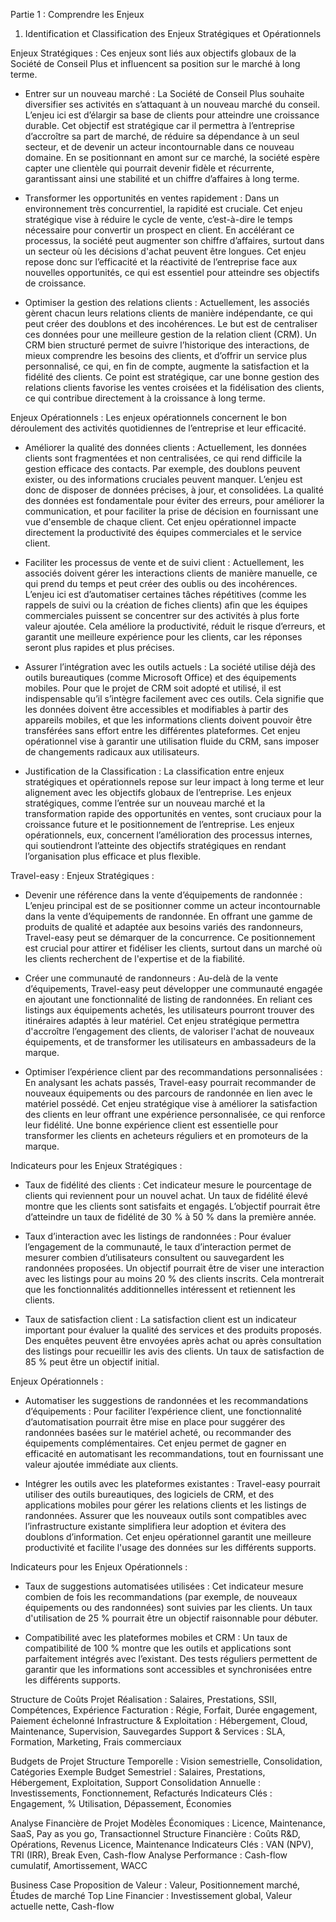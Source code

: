 Partie 1 : Comprendre les Enjeux 
1.	Identification et Classification des Enjeux Stratégiques et Opérationnels

Enjeux Stratégiques :
Ces enjeux sont liés aux objectifs globaux de la Société de Conseil Plus et influencent sa position sur le marché à long terme.
-	Entrer sur un nouveau marché :
La Société de Conseil Plus souhaite diversifier ses activités en s’attaquant à un nouveau marché du conseil. L’enjeu ici est d’élargir sa base de clients pour atteindre une croissance durable. Cet objectif est stratégique car il permettra à l’entreprise d’accroître sa part de marché, de réduire sa dépendance à un seul secteur, et de devenir un acteur incontournable dans ce nouveau domaine. En se positionnant en amont sur ce marché, la société espère capter une clientèle qui pourrait devenir fidèle et récurrente, garantissant ainsi une stabilité et un chiffre d’affaires à long terme.

-	Transformer les opportunités en ventes rapidement :
Dans un environnement très concurrentiel, la rapidité est cruciale. Cet enjeu stratégique vise à réduire le cycle de vente, c’est-à-dire le temps nécessaire pour convertir un prospect en client. En accélérant ce processus, la société peut augmenter son chiffre d’affaires, surtout dans un secteur où les décisions d'achat peuvent être longues. Cet enjeu repose donc sur l’efficacité et la réactivité de l’entreprise face aux nouvelles opportunités, ce qui est essentiel pour atteindre ses objectifs de croissance.

-	Optimiser la gestion des relations clients :
Actuellement, les associés gèrent chacun leurs relations clients de manière indépendante, ce qui peut créer des doublons et des incohérences. Le but est de centraliser ces données pour une meilleure gestion de la relation client (CRM). Un CRM bien structuré permet de suivre l’historique des interactions, de mieux comprendre les besoins des clients, et d’offrir un service plus personnalisé, ce qui, en fin de compte, augmente la satisfaction et la fidélité des clients. Ce point est stratégique, car une bonne gestion des relations clients favorise les ventes croisées et la fidélisation des clients, ce qui contribue directement à la croissance à long terme.

Enjeux Opérationnels :
Les enjeux opérationnels concernent le bon déroulement des activités quotidiennes de l’entreprise et leur efficacité.
-	Améliorer la qualité des données clients :
Actuellement, les données clients sont fragmentées et non centralisées, ce qui rend difficile la gestion efficace des contacts. Par exemple, des doublons peuvent exister, ou des informations cruciales peuvent manquer. L’enjeu est donc de disposer de données précises, à jour, et consolidées. La qualité des données est fondamentale pour éviter des erreurs, pour améliorer la communication, et pour faciliter la prise de décision en fournissant une vue d'ensemble de chaque client. Cet enjeu opérationnel impacte directement la productivité des équipes commerciales et le service client.

-	Faciliter les processus de vente et de suivi client :
Actuellement, les associés doivent gérer les interactions clients de manière manuelle, ce qui prend du temps et peut créer des oublis ou des incohérences. L’enjeu ici est d’automatiser certaines tâches répétitives (comme les rappels de suivi ou la création de fiches clients) afin que les équipes commerciales puissent se concentrer sur des activités à plus forte valeur ajoutée. Cela améliore la productivité, réduit le risque d’erreurs, et garantit une meilleure expérience pour les clients, car les réponses seront plus rapides et plus précises.

-	Assurer l’intégration avec les outils actuels :
La société utilise déjà des outils bureautiques (comme Microsoft Office) et des équipements mobiles. Pour que le projet de CRM soit adopté et utilisé, il est indispensable qu’il s’intègre facilement avec ces outils. Cela signifie que les données doivent être accessibles et modifiables à partir des appareils mobiles, et que les informations clients doivent pouvoir être transférées sans effort entre les différentes plateformes. Cet enjeu opérationnel vise à garantir une utilisation fluide du CRM, sans imposer de changements radicaux aux utilisateurs.

-	Justification de la Classification :
La classification entre enjeux stratégiques et opérationnels repose sur leur impact à long terme et leur alignement avec les objectifs globaux de l’entreprise. Les enjeux stratégiques, comme l’entrée sur un nouveau marché et la transformation rapide des opportunités en ventes, sont cruciaux pour la croissance future et le positionnement de l’entreprise. Les enjeux opérationnels, eux, concernent l’amélioration des processus internes, qui soutiendront l’atteinte des objectifs stratégiques en rendant l’organisation plus efficace et plus flexible.


Travel-easy : 
Enjeux Stratégiques :
- Devenir une référence dans la vente d’équipements de randonnée :
L’enjeu principal est de se positionner comme un acteur incontournable dans la vente d’équipements de randonnée. En offrant une gamme de produits de qualité et adaptée aux besoins variés des randonneurs, Travel-easy peut se démarquer de la concurrence. Ce positionnement est crucial pour attirer et fidéliser les clients, surtout dans un marché où les clients recherchent de l'expertise et de la fiabilité.

- Créer une communauté de randonneurs :
Au-delà de la vente d’équipements, Travel-easy peut développer une communauté engagée en ajoutant une fonctionnalité de listing de randonnées. En reliant ces listings aux équipements achetés, les utilisateurs pourront trouver des itinéraires adaptés à leur matériel. Cet enjeu stratégique permettra d'accroître l’engagement des clients, de valoriser l'achat de nouveaux équipements, et de transformer les utilisateurs en ambassadeurs de la marque.

- Optimiser l’expérience client par des recommandations personnalisées :
En analysant les achats passés, Travel-easy pourrait recommander de nouveaux équipements ou des parcours de randonnée en lien avec le matériel possédé. Cet enjeu stratégique vise à améliorer la satisfaction des clients en leur offrant une expérience personnalisée, ce qui renforce leur fidélité. Une bonne expérience client est essentielle pour transformer les clients en acheteurs réguliers et en promoteurs de la marque.

Indicateurs pour les Enjeux Stratégiques :
- Taux de fidélité des clients :
Cet indicateur mesure le pourcentage de clients qui reviennent pour un nouvel achat. Un taux de fidélité élevé montre que les clients sont satisfaits et engagés. L’objectif pourrait être d’atteindre un taux de fidélité de 30 % à 50 % dans la première année.

- Taux d’interaction avec les listings de randonnées :
Pour évaluer l’engagement de la communauté, le taux d’interaction permet de mesurer combien d’utilisateurs consultent ou sauvegardent les randonnées proposées. Un objectif pourrait être de viser une interaction avec les listings pour au moins 20 % des clients inscrits. Cela montrerait que les fonctionnalités additionnelles intéressent et retiennent les clients.

- Taux de satisfaction client :
La satisfaction client est un indicateur important pour évaluer la qualité des services et des produits proposés. Des enquêtes peuvent être envoyées après achat ou après consultation des listings pour recueillir les avis des clients. Un taux de satisfaction de 85 % peut être un objectif initial.


Enjeux Opérationnels :
- Automatiser les suggestions de randonnées et les recommandations d’équipements :
Pour faciliter l’expérience client, une fonctionnalité d’automatisation pourrait être mise en place pour suggérer des randonnées basées sur le matériel acheté, ou recommander des équipements complémentaires. Cet enjeu permet de gagner en efficacité en automatisant les recommandations, tout en fournissant une valeur ajoutée immédiate aux clients.

- Intégrer les outils avec les plateformes existantes :
Travel-easy pourrait utiliser des outils bureautiques, des logiciels de CRM, et des applications mobiles pour gérer les relations clients et les listings de randonnées. Assurer que les nouveaux outils sont compatibles avec l’infrastructure existante simplifiera leur adoption et évitera des doublons d’information. Cet enjeu opérationnel garantit une meilleure productivité et facilite l'usage des données sur les différents supports.


Indicateurs pour les Enjeux Opérationnels :
- Taux de suggestions automatisées utilisées :
Cet indicateur mesure combien de fois les recommandations (par exemple, de nouveaux équipements ou des randonnées) sont suivies par les clients. Un taux d'utilisation de 25 % pourrait être un objectif raisonnable pour débuter.

- Compatibilité avec les plateformes mobiles et CRM :
Un taux de compatibilité de 100 % montre que les outils et applications sont parfaitement intégrés avec l’existant. Des tests réguliers permettent de garantir que les informations sont accessibles et synchronisées entre les différents supports.


Structure de Coûts Projet
Réalisation : Salaires, Prestations, SSII, Compétences, Expérience
Facturation : Régie, Forfait, Durée engagement, Paiement échelonné
Infrastructure & Exploitation : Hébergement, Cloud, Maintenance, Supervision, Sauvegardes
Support & Services : SLA, Formation, Marketing, Frais commerciaux

Budgets de Projet
Structure Temporelle : Vision semestrielle, Consolidation, Catégories
Exemple Budget Semestriel : Salaires, Prestations, Hébergement, Exploitation, Support
Consolidation Annuelle : Investissements, Fonctionnement, Refacturés
Indicateurs Clés : Engagement, % Utilisation, Dépassement, Économies

Analyse Financière de Projet
Modèles Économiques : Licence, Maintenance, SaaS, Pay as you go, Transactionnel
Structure Financière : Coûts R&D, Opérations, Revenus Licence, Maintenance
Indicateurs Clés : VAN (NPV), TRI (IRR), Break Even, Cash-flow
Analyse Performance : Cash-flow cumulatif, Amortissement, WACC

Business Case
Proposition de Valeur : Valeur, Positionnement marché, Études de marché
Top Line Financier : Investissement global, Valeur actuelle nette, Cash-flow
